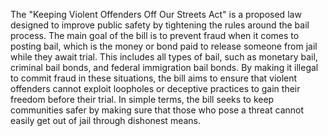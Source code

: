 The "Keeping Violent Offenders Off Our Streets Act" is a proposed law designed to improve public safety by tightening the rules around the bail process. The main goal of the bill is to prevent fraud when it comes to posting bail, which is the money or bond paid to release someone from jail while they await trial. This includes all types of bail, such as monetary bail, criminal bail bonds, and federal immigration bail bonds. By making it illegal to commit fraud in these situations, the bill aims to ensure that violent offenders cannot exploit loopholes or deceptive practices to gain their freedom before their trial. In simple terms, the bill seeks to keep communities safer by making sure that those who pose a threat cannot easily get out of jail through dishonest means.